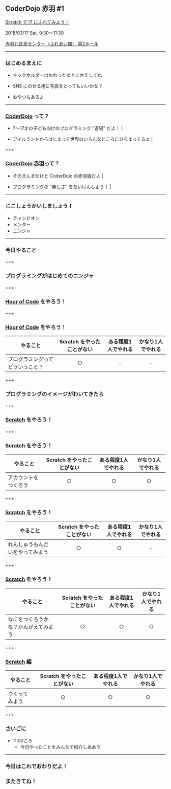 ## CoderDojo 赤羽 #1

[Scratch で IT にふれてみよう！](https://www.facebook.com/events/1612444562157392/)

2018/03/17 Sat. 9:30〜11:30

[赤羽北区民センター（ふれあい館） 第2ホール](http://www.city.kita.tokyo.jp/chiikishinko/kurashi/volunteer/shisetsu/fureai/akabanekita.html)

---

### はじめるまえに

- ネックホルダーはおわったあとにかえしてね

- SNS にのせる用に写真をとってもいいかな？

- おやつもあるよ

---

### [CoderDojo](https://coderdojo.jp/) って？

- 7〜17才の子ども向けのプログラミング "道場" だよ！ |

- アイルランドからはじまって世界のいろんなところにひろまってるよ |

+++

### [CoderDojo 赤羽](https://www.facebook.com/CoderDojoAkabane/)って？

- そのまんまだけど CoderDojo の赤羽版だよ |

- プログラミングの "楽しさ" をたいけんしよう！ |

---

### じこしょうかいしましょう！

- チャンピオン
- メンター
- ニンジャ

---

### 今日やること

+++

### プログラミングがはじめてのニンジャ

+++

### [Hour of Code](https://code.org/) をやろう！

+++

### [Hour of Code](https://code.org/) をやろう！

|やること|Scratch をやったことがない|ある程度1人でやれる|かなり1人でやれる|
|---|:-:|:-:|:-:|
|プログラミングってどういうこと？|○|-|-|

+++

### プログラミングのイメージがわいてきたら

+++

### [Scratch](https://scratch.mit.edu/) をやろう！

+++

### [Scratch](https://scratch.mit.edu/) をやろう！

|やること|Scratch をやったことがない|ある程度1人でやれる|かなり1人でやれる|
|---|:-:|:-:|:-:|
|アカウントをつくろう|○|○|○|

+++

### [Scratch](https://scratch.mit.edu/) をやろう！

|やること|Scratch をやったことがない|ある程度1人でやれる|かなり1人でやれる|
|---|:-:|:-:|:-:|
|れんしゅうもんだいをやってみよう|○|○|-|

+++

### [Scratch](https://scratch.mit.edu/) をやろう！

|やること|Scratch をやったことがない|ある程度1人でやれる|かなり1人でやれる|
|---|:-:|:-:|:-:|
|なにをつくろうかな？かんがえてみよう|○|○|○|

+++

### [Scratch](https://scratch.mit.edu/) 編

|やること|Scratch をやったことがない|ある程度1人でやれる|かなり1人でやれる|
|---|:-:|:-:|:-:|
|つくってみよう|○|○|○|

+++

### さいごに

- 11:00ごろ
    - 今日やったことをみんなで紹介しあおう

---

### 今日はこれでおわりだよ！
### またきてね！
